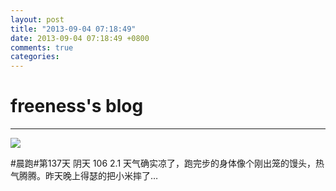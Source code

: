 ```yaml
---
layout: post
title: "2013-09-04 07:18:49"
date: 2013-09-04 07:18:49 +0800
comments: true
categories: 
---
```


# freeness's blog

----------

![](http://okqmqrbgo.bkt.clouddn.com/201309040718491.jpg)

>
\#晨跑\#第137天 阴天 106 2.1 天气确实凉了，跑完步的身体像个刚出笼的馒头，热气腾腾。昨天晚上得瑟的把小米摔了…
